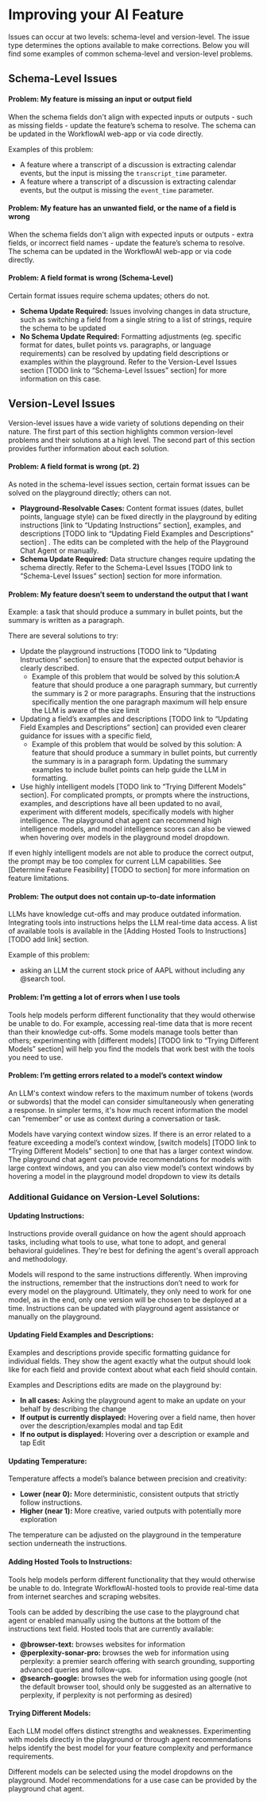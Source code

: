# Improving your AI Feature

Issues can occur at two levels: schema-level and version-level. The issue type determines the options available to make corrections.
Below you will find some examples of common schema-level and version-level problems.

## Schema-Level Issues

#### Problem: My feature is missing an input or output field
When the schema fields don't align with expected inputs or outputs - such as missing fields - update the feature’s schema to resolve. The schema can be updated in the WorkflowAI web-app or via code directly.

Examples of this problem: 
- A feature where a transcript of a discussion is extracting calendar events, but the input is missing the `transcript_time` parameter.
- A feature where a transcript of a discussion is extracting calendar events, but the output is missing the `event_time` parameter.

#### Problem: My feature has an unwanted field, or the name of a field is wrong
When the schema fields don't align with expected inputs or outputs - extra fields, or incorrect field names - update the feature’s schema to resolve. The schema can be updated in the WorkflowAI web-app or via code directly.

#### Problem: A field format is wrong (Schema-Level)
Certain format issues require schema updates; others do not.

- **Schema Update Required:** Issues involving changes in data structure, such as switching a field from a single string to a list of strings, require the schema to be updated
- **No Schema Update Required:** Formatting adjustments (eg. specific format for dates, bullet points vs. paragraphs, or language requirements) can be resolved by updating field descriptions or examples within the playground. Refer to the Version-Level Issues section [TODO link to “Schema-Level Issues” section] for more information on this case.

## Version-Level Issues

Version-level issues have a wide variety of solutions depending on their nature. The first part of this section highlights common version-level problems and their solutions at a high level. The second part of this section provides further information about each solution.

#### Problem: A field format is wrong (pt. 2)
As noted in the schema-level issues section, certain format issues can be solved on the playground directly; others can not.

- **Playground-Resolvable Cases:** Content format issues (dates, bullet points, language style) can be fixed directly in the playground by editing instructions [link to “Updating Instructions” section], examples, and descriptions [TODO link to “Updating Field Examples and Descriptions” section] . The edits can be completed with the help of the Playground Chat Agent or manually. 
- **Schema Update Required:** Data structure changes require updating the schema directly. Refer to the Schema-Level Issues [TODO link to “Schema-Level Issues” section] section for more information.

#### Problem: My feature doesn’t seem to understand the output that I want
Example: a task that should produce a summary in bullet points, but the summary is written as a paragraph.

There are several solutions to try:

- Update the playground instructions [TODO link to “Updating Instructions” section] to ensure that the expected output behavior is clearly described. 
    - Example of this problem that would be solved by this solution:A feature that should produce a one paragraph summary, but currently the summary is 2 or more paragraphs. Ensuring that the instructions specifically mention the one paragraph maximum will help ensure the LLM is aware of the size limit
- Updating a field’s examples and descriptions [TODO link to “Updating Field Examples and Descriptions” section] can provided even clearer guidance for issues with a specific field,
    - Example of this problem that would be solved by this solution: A feature that should produce a summary in bullet points, but currently the summary is in a paragraph form. Updating the summary examples to include bullet points can help guide the LLM in formatting.
- Use highly intelligent models [TODO link to “Trying Different Models” section]. For complicated prompts, or prompts where the instructions, examples, and descriptions have all been updated to no avail, experiment with different models, specifically models with higher intelligence. The playground chat agent can recommend high intelligence models, and model intelligence scores can also be viewed when hovering over models in the playground model dropdown. 

If even highly intelligent models are not able to produce the correct output, the prompt may be too complex for current LLM capabilities. See [Determine Feature Feasibility] [TODO to section] for more information on feature limitations. 

#### Problem: The output does not contain up-to-date information
LLMs have knowledge cut-offs and may produce outdated information. Integrating tools into instructions helps the LLM real-time data access. A list of available tools is available in the [Adding Hosted Tools to Instructions][TODO add link] section.

Example of this problem: 
- asking an LLM the current stock price of AAPL without including any @search tool.

#### Problem: I’m getting a lot of errors when I use tools

Tools help models perform different functionality that they would otherwise be unable to do. For example, accessing real-time data that is more recent than their knowledge cut-offs.
Some models manage tools better than others; experimenting with [different models] [TODO link to “Trying Different Models” section] will help you find the models that work best with the tools you need to use.

#### Problem: I’m getting errors related to a model’s context window
An LLM's context window refers to the maximum number of tokens (words or subwords) that the model can consider simultaneously when generating a response. In simpler terms, it's how much recent information the model can "remember" or use as context during a conversation or task.

Models have varying context window sizes. If there is an error related to a feature exceeding a model’s context window, [switch models] [TODO link to “Trying Different Models” section] to one that has a larger context window. The playground chat agent can provide recommendations for models with large context windows, and you can also view model’s context windows by hovering a model in the playground model dropdown to view its details

### Additional Guidance on Version-Level Solutions:

#### Updating Instructions: 
Instructions provide overall guidance on how the agent should approach tasks, including what tools to use, what tone to adopt, and general behavioral guidelines. They're best for defining the agent's overall approach and methodology. 

Models will respond to the same instructions differently. When improving the instructions, remember that the instructions don’t need to work for every model on the playground. Ultimately, they only need to work for one model, as in the end, only one version will be chosen to be deployed at a time.
Instructions can be updated with playground agent assistance or manually on the playground.

#### Updating Field Examples and Descriptions: 
Examples and descriptions provide specific formatting guidance for individual fields. They show the agent exactly what the output should look like for each field and provide context about what each field should contain.

Examples and Descriptions edits are made on the playground by:
- **In all cases:** Asking the playground agent to make an update on your behalf by describing the change
- **If output is currently displayed:** Hovering over a field name, then hover over the description/examples modal and tap Edit
- **If no output is displayed:** Hovering over a description or example and tap Edit

#### Updating Temperature: 
Temperature affects a model’s balance between precision and creativity: 

- **Lower (near 0):** More deterministic, consistent outputs that strictly follow instructions.
- **Higher (near 1):** More creative, varied outputs with potentially more exploration

The temperature can be adjusted on the playground in the temperature section underneath the instructions.

#### Adding Hosted Tools to Instructions: 
Tools help models perform different functionality that they would otherwise be unable to do. Integrate WorkflowAI-hosted tools to provide real-time data from internet searches and scraping websites. 

Tools can be added by describing the use case to the playground chat agent or enabled manually using the buttons at the bottom of the instructions text field.
Hosted tools that are currently available:
- **@browser-text:** browses websites for information
- **@perplexity-sonar-pro:** browses the web for information using perplexity: a premier search offering with search grounding, supporting advanced queries and follow-ups.
- **@search-google:** browses the web for information using google (not the default browser tool, should only be suggested as an alternative to perplexity, if perplexity is not performing as desired)

#### Trying Different Models:
Each LLM model offers distinct strengths and weaknesses. Experimenting with models directly in the playground or through agent recommendations helps identify the best model for your feature complexity and performance requirements.

Different models can be selected using the model dropdowns on the playground. Model recommendations for a use case can be provided by the playground chat agent.

